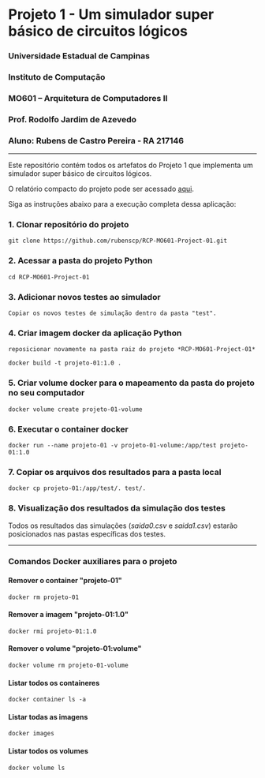 # Projeto 1 - Um simulador super básico de circuitos lógicos

### Universidade Estadual de Campinas

### Instituto de Computação

### MO601 – Arquitetura de Computadores II

### Prof. Rodolfo Jardim de Azevedo

### Aluno: Rubens de Castro Pereira - RA 217146

___

Este repositório contém todos os artefatos do Projeto 1 que implementa um simulador super básico de circuitos lógicos.

O relatório compacto do projeto pode ser acessado [aqui](https://github.com/rubenscp/RCP-MO601-Project-01/blob/main/relatorio.pdf).

Siga as instruções abaixo para a execução completa dessa aplicação:

### 1. Clonar repositório do projeto

```
git clone https://github.com/rubenscp/RCP-MO601-Project-01.git
```
	
### 2. Acessar a pasta do projeto Python
	
```
cd RCP-MO601-Project-01
```
	
### 3. Adicionar novos testes ao simulador

```
Copiar os novos testes de simulação dentro da pasta "test".
```

### 4. Criar imagem docker da aplicação Python
	
```
reposicionar novamente na pasta raiz do projeto *RCP-MO601-Project-01*
```
```
docker build -t projeto-01:1.0 .
```

### 5. Criar volume docker para o mapeamento da pasta do projeto no seu computador

```
docker volume create projeto-01-volume
```

### 6. Executar o container docker

```
docker run --name projeto-01 -v projeto-01-volume:/app/test projeto-01:1.0
```
	
### 7. Copiar os arquivos dos resultados para a pasta local

```
docker cp projeto-01:/app/test/. test/.
```
    
### 8. Visualização dos resultados da simulação dos testes


Todos os resultados das simulações (*saida0.csv* e *saida1.csv*) estarão posicionados nas pastas específicas dos testes.

___

### Comandos Docker auxiliares para o projeto

#### Remover o container "projeto-01"

```
docker rm projeto-01
```

#### Remover a imagem "projeto-01:1.0"

```
docker rmi projeto-01:1.0
```

#### Remover o volume "projeto-01:volume"

```
docker volume rm projeto-01-volume
```

#### Listar todos os containeres

```
docker container ls -a
```

#### Listar todas as imagens

```
docker images 
```

#### Listar todos os volumes

```
docker volume ls
```
